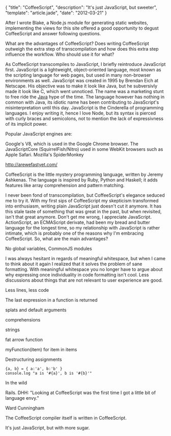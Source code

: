 {
  "title": "CoffeeScript",
  "description": "It's just JavaScript, but sweeter",
  "template": "article.jade",
  "date": "2012-03-21"
}

After I wrote Blake, a Node.js module for generating static websites, implementing the views for this site offered a good opportunity to degust CoffeeScript and answer following questions.

What are the advantages of CoffeeScript? 
Does writing CoffeeScript outweigh the extra step of transcompilation and how does this extra step influence the workflow.
Who should use it for what?

As CoffeeScript transcompiles to JavaScript, I briefly reintroduce JavaScript first. JavaScript is a lightweight, object-oriented language, most known as the scripting language for web pages, but used in many non-browser environments as well. JavaScript was created in 1995 by Brendan Eich at Netscape. His objective was to make it look like Java, but he subversivly made it look like C, which went unnoticed. The name was a marketing stunt to free ride the [Java](http://en.wikipedia.org/wiki/Java_(programming_language)) hype of the time. The language however has nothing in common with Java, its idiotic name has been contributing to JavaScript's misinterpretation until this day. JavaScript is the Cinderella of programming languages. I enjoy writing it, hence I love Node, but its syntax is pierced with curly braces and semicolons, not to mention the lack of expressivness of its implicit power.

Popular JavaScript engines are:

Google's V8, which is used in the Google Chrome browser.
The JavaScriptCore (SquirrelFish/Nitro) used in some WebKit browsers such as Apple Safari.
Mozilla's SpiderMonkey

http://arewefastyet.com/

CoffeeScript is the little mystery programming language, written by Jeremy Ashkenas. The language is inspired by Ruby, Python and Haskell; it adds features like array comprehension and pattern matching.

I never been fond of transcompilation, but CoffeeScript's elegance seduced me to try it. With my first sips of CoffeeScript my skepticism transformed into enthusiasm, writing plain JavaScript just doesn't cut it anymore. It has this stale taste of something that was great in the past, but when revisited, isn't that great anymore. Don't get me wrong, I appreciate JavaScript. ActionScript, an ECMAScript derivate, had been my bread and butter language for the longest time, so my relationship with JavaScript is rather intimate, which is probably one of the reasons why I'm embracing CoffeeScript. So, what are the main advantages?



No global variables, CommonJS modules

I was always hesitant in regards of meaningful whitespace, but when I came to think about it again I realized that it solves the problem of sane formatting. With meaningful whitespace you no longer have to argue about why expressing once individuality in code formatting isn't cool. Less discussions about things that are not relevant to user experience are good.

Less lines, less code

The last expression in a function is returned

splats and default arguments

comprehensions

strings

fat arrow function

myFunction(item) for item in items

Destructuring assignments

	{a, b} = { a:'a', b:'b' }
	console.log "a is '#{a}', b is '#{b}'"


In the wild 

Rails. DHH: "Looking at CoffeeScript was the first time I got a little bit of language envy." 

Ward Cunningham

The CoffeeScript compiler itself is written in CoffeeScript.

It's just JavaScript, but with more sugar.
